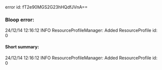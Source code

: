 error id: fT2e90MGS2G23hHQdfJVnA==
### Bloop error:

24/12/14 12:16:12 INFO ResourceProfileManager: Added ResourceProfile id: 0
#### Short summary: 

24/12/14 12:16:12 INFO ResourceProfileManager: Added ResourceProfile id: 0